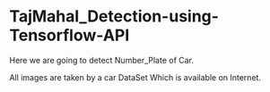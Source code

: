 # TajMahal_Detection-using-Tensorflow-API
Here we are going to detect Number_Plate of Car.

All images are taken by a car DataSet Which is available on Internet.
